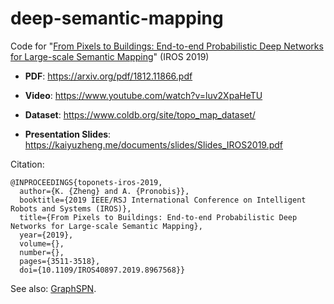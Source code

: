 # deep-semantic-mapping

Code for "[From Pixels to Buildings: End-to-end Probabilistic Deep Networks for Large-scale Semantic Mapping](https://kaiyuzheng.me/documents/papers/toponets_iros2019.pdf)" (IROS 2019)

* **PDF**: https://arxiv.org/pdf/1812.11866.pdf

* **Video**: https://www.youtube.com/watch?v=luv2XpaHeTU

* **Dataset**: https://www.coldb.org/site/topo_map_dataset/

* **Presentation Slides**: https://kaiyuzheng.me/documents/slides/Slides_IROS2019.pdf

Citation:
```
@INPROCEEDINGS{toponets-iros-2019,
  author={K. {Zheng} and A. {Pronobis}},
  booktitle={2019 IEEE/RSJ International Conference on Intelligent Robots and Systems (IROS)},
  title={From Pixels to Buildings: End-to-end Probabilistic Deep Networks for Large-scale Semantic Mapping},
  year={2019},
  volume={},
  number={},
  pages={3511-3518},
  doi={10.1109/IROS40897.2019.8967568}}
```

See also: [GraphSPN](https://kaiyuzheng.me/documents/sites/graphspn/).

